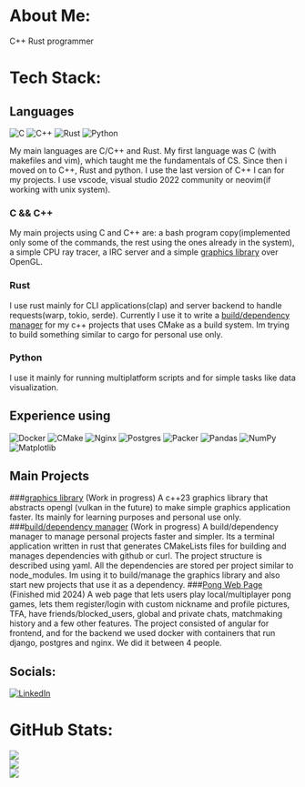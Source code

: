 # About Me:
C++ Rust programmer

# Tech Stack:
## Languages
![C](https://img.shields.io/badge/c-%2300599C.svg?style=flat&logo=c&logoColor=white) ![C++](https://img.shields.io/badge/c++-%2300599C.svg?style=flat&logo=c%2B%2B&logoColor=white) ![Rust](https://img.shields.io/badge/rust-%23000000.svg?style=flat&logo=rust&logoColor=white) ![Python](https://img.shields.io/badge/python-3670A0?style=flat&logo=python&logoColor=ffdd54) 

My main languages are C/C++ and Rust. My first language was C (with makefiles and vim), which taught me the fundamentals of CS. Since then i moved on to C++, Rust and python.
I use the last version of C++ I can for my projects. I use vscode, visual studio 2022 community or neovim(if working with unix system).

### C && C++
My main projects using C and C++ are: a bash program copy(implemented only some of the commands, the rest using the ones already in the system), a simple CPU ray tracer, a IRC server and a simple [graphics library](https://github.com/enekocamara/Syris) over OpenGL.

### Rust
I use rust mainly for CLI applications(clap) and server backend to handle requests(warp, tokio, serde). Currently I use it to write a [build/dependency manager](https://github.com/enekocamara/asharis/tree/manager_refactor)
for my c++ projects that uses CMake as a build system. Im trying to build something similar to cargo for personal use only.

### Python
I use it mainly for running multiplatform scripts and for simple tasks like data visualization.

## Experience using
![Docker](https://img.shields.io/badge/docker-%230db7ed.svg?style=flat&logo=docker&logoColor=white) ![CMake](https://img.shields.io/badge/CMake-%23008FBA.svg?style=flat&logo=cmake&logoColor=white) ![Nginx](https://img.shields.io/badge/nginx-%23009639.svg?style=flat&logo=nginx&logoColor=white) ![Postgres](https://img.shields.io/badge/postgres-%23316192.svg?style=flat&logo=postgresql&logoColor=white) ![Packer](https://img.shields.io/badge/packer-%23E7EEF0.svg?style=flat&logo=packer&logoColor=%2302A8EF) ![Pandas](https://img.shields.io/badge/pandas-%23150458.svg?style=flat&logo=pandas&logoColor=white) ![NumPy](https://img.shields.io/badge/numpy-%23013243.svg?style=flat&logo=numpy&logoColor=white) ![Matplotlib](https://img.shields.io/badge/Matplotlib-%23ffffff.svg?style=flat&logo=Matplotlib&logoColor=black)

## Main Projects
###[graphics library](https://github.com/enekocamara/Syris) (Work in progress)
A c++23 graphics library that abstracts opengl (vulkan in the future) to make simple graphics application faster. Its mainly for learning purposes and personal use only.
###[build/dependency manager](https://github.com/enekocamara/asharis/tree/manager_refactor) (Work in progress)
A build/dependency manager to manage personal projects faster and simpler. Its a terminal application written in rust that generates CMakeLists files for building and manages
dependencies with github or curl. The project structure is described using yaml. All the dependencies are stored per project similar to node_modules. Im using it to build/manage the graphics library and also
start new projects that use it as a dependency.
###[Pong Web Page](https://github.com/ualcibar/trancendence) (Finished mid 2024)
A web page that lets users play local/multiplayer pong games, lets them register/login with custom nickname and profile pictures, TFA, have friends/blocked_users, global and private chats, matchmaking history and a few other features.
The project consisted of angular for frontend, and for the backend we used docker with containers that run django, postgres and nginx. We did it between 4 people.

## Socials:
[![LinkedIn](https://img.shields.io/badge/LinkedIn-%230077B5.svg?logo=linkedin&logoColor=white)](https://linkedin.com/in/https://www.linkedin.com/in/eneko-camara-palma-9a5352235/) 

# GitHub Stats:
![](https://github-readme-stats.vercel.app/api?username=enekocamara&theme=vue-dark&hide_border=false&include_all_commits=false&count_private=true)<br/>
![](https://github-readme-streak-stats.herokuapp.com/?user=enekocamara&theme=vue-dark&hide_border=false)<br/>
![](https://github-readme-stats.vercel.app/api/top-langs/?username=enekocamara&theme=vue-dark&hide_border=false&include_all_commits=false&count_private=true&layout=compact)


<!-- Proudly created with GPRM ( https://gprm.itsvg.in ) -->
